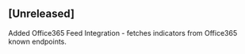 ## [Unreleased]
Added Office365 Feed Integration - fetches indicators from Office365 known endpoints.

